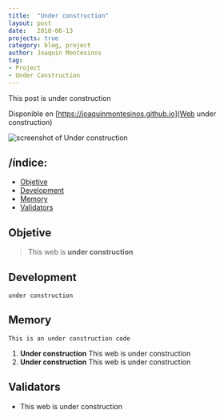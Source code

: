 ```yaml
---
title:  "Under construction"
layout: post
date:   2018-06-13
projects: true
category: blog, project
author: Joaquin Montesinos
tag:
- Project
- Under Construction
---
```


This post is under construction

Disponible en [https://joaquinmontesinos.github.io](Web under construction)  

![screenshot of Under construction]({{site.baseurl}}/assets/images/posts/underconstruction.png)

## /índice:
- [Objetive](#Objetive)
- [Development](#Development)
- [Memory](#Memory)
- [Validators](#Validators)

## Objetive

> This web is **under construction**  

## Development

 `under construction` 

## Memory

```
This is an under construction code
```
 
1. **Under construction**
This web is under construction
2. **Under construction**
This web is under construction


## Validators

- This web is under construction
